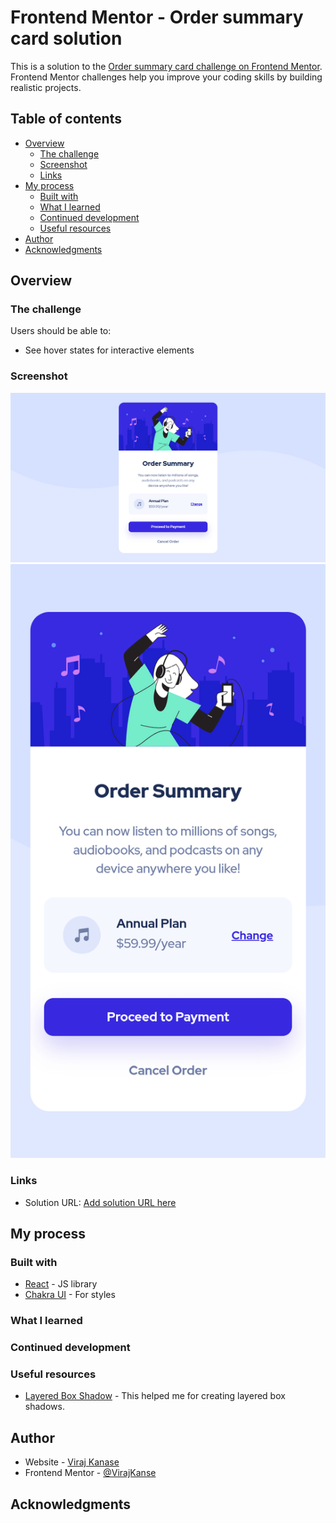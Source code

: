# Frontend Mentor - Order summary card solution

This is a solution to the [Order summary card challenge on Frontend Mentor](https://www.frontendmentor.io/challenges/order-summary-component-QlPmajDUj). Frontend Mentor challenges help you improve your coding skills by building realistic projects.

## Table of contents

- [Overview](#overview)
  - [The challenge](#the-challenge)
  - [Screenshot](#screenshot)
  - [Links](#links)
- [My process](#my-process)
  - [Built with](#built-with)
  - [What I learned](#what-i-learned)
  - [Continued development](#continued-development)
  - [Useful resources](#useful-resources)
- [Author](#author)
- [Acknowledgments](#acknowledgments)

## Overview

### The challenge

Users should be able to:

- See hover states for interactive elements

### Screenshot

![Desktop View](./screenshots/order-summary-desktop.png)
![Mobile View](./screenshots/order-summary-mobile.png)

### Links

- Solution URL: [Add solution URL here](https://your-solution-url.com)

## My process

### Built with

- [React](https://reactjs.org/) - JS library
- [Chakra UI](https://chakra-ui.com/) - For styles

### What I learned

### Continued development

### Useful resources

- [Layered Box Shadow](https://shadows.brumm.af/) - This helped me for creating layered box shadows.

## Author

- Website - [Viraj Kanase](https://virajkanse.github.io/)
- Frontend Mentor - [@VirajKanse](https://www.frontendmentor.io/profile/VirajKanse)

## Acknowledgments
